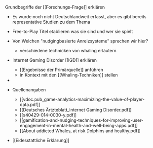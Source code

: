 Grundbegriffe der [[Forschungs-Frage]] erklären
- Es wurde noch nicht Deutschlandweit erfasst, aber es gibt bereits representative Studien zu dem Thema
- Free-to-Play Titel etablieren was sie sind und wer sie spielt
- Von Welchen "nudgingbasierte Anreizsysteme" sprechen wir hier?
	- verschiedene technicken von whaling erläutern
- Internet Gaming Disorder [[IGD]] erklären
	- [[Ergebnisse der Primärquelle]] anführen
	- in Kontext mit den [[Whaling-Techniken]] stellen
- 

- Quellenangaben
	- [[vdoc.pub_game-analytics-maximizing-the-value-of-player-data.pdf]]
	- [[Deutsches Ärtzteblatt_Internet Gaming Disorder.pdf]]
	- [[s40429-014-0030-y.pdf]]
	- [[gamification-and-nudging-techniques-for-improving-user-engagement-in-mental-health-and-well-being-apps.pdf]]
	- [[About addicted Whales, at risk Dolphins and healthy.pdf]]
- [[Eidesstattliche Erklärung]]
